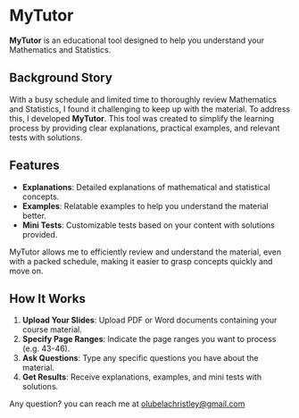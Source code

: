 # MyTutor

**MyTutor** is an educational tool designed to help you understand your Mathematics and Statistics.

## Background Story

With a busy schedule and limited time to thoroughly review Mathematics and Statistics, I found it challenging to keep up with the material. To address this, I developed **MyTutor**. This tool was created to simplify the learning process by providing clear explanations, practical examples, and relevant tests with solutions.

## Features

- **Explanations**: Detailed explanations of mathematical and statistical concepts.
- **Examples**: Relatable examples to help you understand the material better.
- **Mini Tests**: Customizable tests based on your content with solutions provided.

MyTutor allows me to efficiently review and understand the material, even with a packed schedule, making it easier to grasp concepts quickly and move on.

## How It Works

1. **Upload Your Slides**: Upload PDF or Word documents containing your course material.
2. **Specify Page Ranges**: Indicate the page ranges you want to process (e.g. 43-46).
3. **Ask Questions**: Type any specific questions you have about the material.
4. **Get Results**: Receive explanations, examples, and mini tests with solutions.

Any question? you can reach me at olubelachristley@gmail.com
